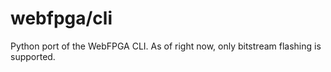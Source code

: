 # webfpga/cli

Python port of the WebFPGA CLI. As of right now, only bitstream
flashing is supported.
